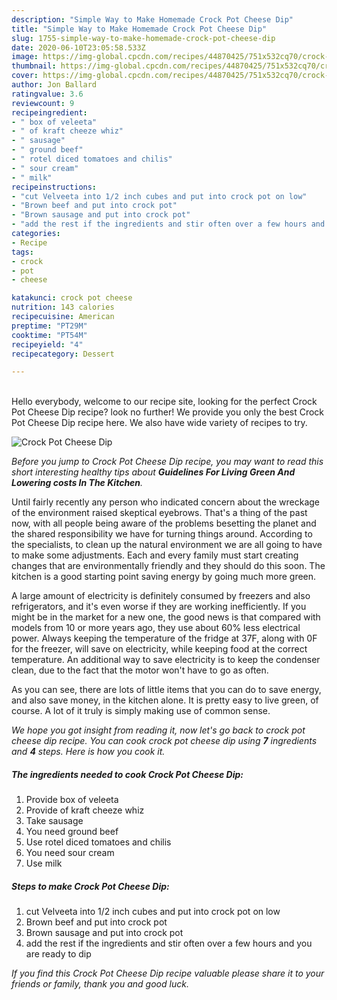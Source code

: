 ```yaml
---
description: "Simple Way to Make Homemade Crock Pot Cheese Dip"
title: "Simple Way to Make Homemade Crock Pot Cheese Dip"
slug: 1755-simple-way-to-make-homemade-crock-pot-cheese-dip
date: 2020-06-10T23:05:58.533Z
image: https://img-global.cpcdn.com/recipes/44870425/751x532cq70/crock-pot-cheese-dip-recipe-main-photo.jpg
thumbnail: https://img-global.cpcdn.com/recipes/44870425/751x532cq70/crock-pot-cheese-dip-recipe-main-photo.jpg
cover: https://img-global.cpcdn.com/recipes/44870425/751x532cq70/crock-pot-cheese-dip-recipe-main-photo.jpg
author: Jon Ballard
ratingvalue: 3.6
reviewcount: 9
recipeingredient:
- " box of veleeta"
- " of kraft cheeze whiz"
- " sausage"
- " ground beef"
- " rotel diced tomatoes and chilis"
- " sour cream"
- " milk"
recipeinstructions:
- "cut Velveeta into 1/2 inch cubes and put into crock pot on low"
- "Brown beef and put into crock pot"
- "Brown sausage and put into crock pot"
- "add the rest if the ingredients and stir often over a few hours and you are ready to dip"
categories:
- Recipe
tags:
- crock
- pot
- cheese

katakunci: crock pot cheese 
nutrition: 143 calories
recipecuisine: American
preptime: "PT29M"
cooktime: "PT54M"
recipeyield: "4"
recipecategory: Dessert

---
```

<br>
Hello everybody, welcome to our recipe site, looking for the perfect Crock Pot Cheese Dip recipe? look no further! We provide you only the best Crock Pot Cheese Dip recipe here. We also have wide variety of recipes to try.
<br>


![Crock Pot Cheese Dip](https://img-global.cpcdn.com/recipes/44870425/751x532cq70/crock-pot-cheese-dip-recipe-main-photo.jpg)

<i>Before you jump to Crock Pot Cheese Dip recipe, you may want to read this short interesting healthy tips about 
<strong>Guidelines For Living Green And Lowering costs In The Kitchen</strong>.</i>
</br>

Until fairly recently any person who indicated concern about the wreckage of the environment raised skeptical eyebrows. That's a thing of the past now, with all people being aware of the problems besetting the planet and the shared responsibility we have for turning things around. According to the specialists, to clean up the natural environment we are all going to have to make some adjustments. Each and every family must start creating changes that are environmentally friendly and they should do this soon. The kitchen is a good starting point saving energy by going much more green.

A large amount of electricity is definitely consumed by freezers and also refrigerators, and it's even worse if they are working inefficiently. If you might be in the market for a new one, the good news is that compared with models from 10 or more years ago, they use about 60% less electrical power. Always keeping the temperature of the fridge at 37F, along with 0F for the freezer, will save on electricity, while keeping food at the correct temperature. An additional way to save electricity is to keep the condenser clean, due to the fact that the motor won't have to go as often.

As you can see, there are lots of little items that you can do to save energy, and also save money, in the kitchen alone. It is pretty easy to live green, of course. A lot of it truly is simply making use of common sense.


<i>We hope you got insight from reading it, now let's go back to crock pot cheese dip recipe. You can cook crock pot cheese dip using <strong>7</strong> ingredients and <strong>4</strong> steps. Here is how you cook it.
</i>

##### The ingredients needed to cook Crock Pot Cheese Dip:

1. Provide  box of veleeta
1. Provide  of kraft cheeze whiz
1. Take  sausage
1. You need  ground beef
1. Use  rotel diced tomatoes and chilis
1. You need  sour cream
1. Use  milk


##### Steps to make Crock Pot Cheese Dip:

1. cut Velveeta into 1/2 inch cubes and put into crock pot on low
1. Brown beef and put into crock pot
1. Brown sausage and put into crock pot
1. add the rest if the ingredients and stir often over a few hours and you are ready to dip


<i>If you find this Crock Pot Cheese Dip recipe valuable please share it to your friends or family, thank you and good luck.</i>
